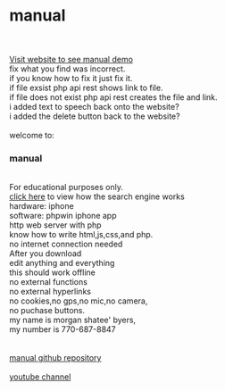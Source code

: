 # manual
<br>
<br>
<a href="http://morgansbyers.scienceontheweb.net/index.html">
Visit website to see manual demo</a>
<br>
fix what you find was incorrect.<br>
if you know how to fix it just fix it.<br>
if file exsist php api rest shows link to file.<br>
if file does not exist php api rest creates the file and link.<br>
i added text to speech back onto the website?<br>
i added the delete button back to the website?<br>
<br>
welcome to:<br>
<H3>manual</H3><br>
For educational purposes only.<br>
<a href="https://jehovahsays.github.io/manual/how/map.html">click here</a> to view how the search engine works<br>
hardware: iphone<br>
software: phpwin iphone app<br>
http web server with php<br>
know how to write html,js,css,and php.<br>
no internet connection needed<br>
After you download<br>
edit anything and everything<br>
this should work offline<br>
no external functions<br> 
no external hyperlinks<br>
no cookies,no gps,no mic,no camera,<br>
no puchase buttons.<br>
my name is morgan shatee' byers,<br>
my number is 770-687-8847<br>
<br>
<br>
<a href="https://github.com/jehovahsays/manual">
manual github repository</a>
<br>
<br>
<a href="https://youtube.com/@jehovahsaysnetworth?si=FRrFrG_K02C38K_G">
youtube channel</a>
<br>